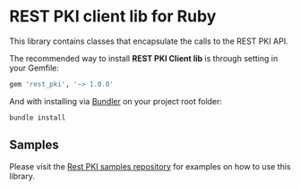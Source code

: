 REST PKI client lib for Ruby
============================

This library contains classes that encapsulate the calls to the REST PKI API.

The recommended way to install **REST PKI Client lib** is through setting in your Gemfile:

````ruby
gem 'rest_pki', '~> 1.0.0'
````

And with installing via [Bundler](http://bundler.io/) on your project root folder:
    
    bundle install

Samples
-------
Please visit the [Rest PKI samples repository](https://github.com/LacunaSoftware/RestPkiSamples/tree/master/Ruby)
for examples on how to use this library.

